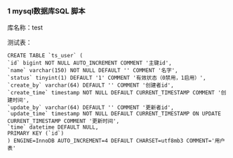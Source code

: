### 1 mysql数据库SQL 脚本


库名称：test

测试表：

    CREATE TABLE `ts_user` (
    `id` bigint NOT NULL AUTO_INCREMENT COMMENT '主键id',
    `name` varchar(150) NOT NULL DEFAULT '' COMMENT '名字',
    `status` tinyint(1) DEFAULT '1' COMMENT '有效状态（0禁用，1启用）',
    `create_by` varchar(64) DEFAULT '' COMMENT '创建者id',
    `create_time` timestamp NOT NULL DEFAULT CURRENT_TIMESTAMP COMMENT '创建时间',
    `update_by` varchar(64) DEFAULT '' COMMENT '更新者id',
    `update_time` timestamp NOT NULL DEFAULT CURRENT_TIMESTAMP ON UPDATE CURRENT_TIMESTAMP COMMENT '更新时间',
    `time` datetime DEFAULT NULL,
    PRIMARY KEY (`id`)
    ) ENGINE=InnoDB AUTO_INCREMENT=4 DEFAULT CHARSET=utf8mb3 COMMENT='用户表'

